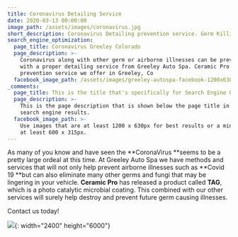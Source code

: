```yaml
---
title: Coronavirus Detailing Service
date: 2020-03-13 00:00:00
image_path: /assets/images/coronavirus.jpg
short_description: Coronavirus Detailing prevention service. Germ Killing Detail service
search_engine_optimization:
  page_title: Coronavirus Greeley Colorado
  page_description: >-
    Coronavirus along with other germ or airborne illnesses can be prevented
    with a proper detailing service from Greeley Auto Spa. Ceramic Pro TAG is a
    prevention service we offer in Greeley, Co
  facebook_image_path: /assets/images/greeley-autospa-facebook-1200x630.png
_comments:
  page_title: This is the title that's specifically for Search Engine Optimization.
  page_description: >-
    This is the page description that is shown below the page title in the
    search engine results.
  facebook_image_path: >-
    Use images that are at least 1200 x 630px for best results or a minimum of
    at least 600 x 315px.
---
```


As many of you know and have seen the&nbsp;**CoronaVirus&nbsp;**seems to be a pretty large ordeal at this time. At Greeley Auto Spa we have methods and services that will not only help prevent airborne illnesses such as&nbsp;**Covid 19&nbsp;**but can also eliminate many other germs and fungi that may be lingering in your vehicle. **Ceramic Pro**&nbsp;has released a product called **TAG**, which is a photo catalytic microbial coating. This combined with our other services will surely help destroy and prevent future germ causing illnesses.

Contact us today\!&nbsp;

![](/assets/images/gas-germ-service.jpg){: width="2400" height="6000"}
